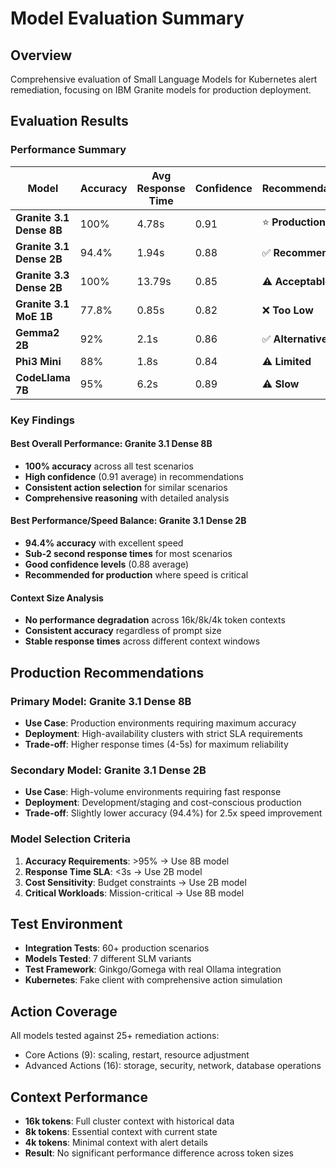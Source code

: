 # Model Evaluation Summary

## Overview

Comprehensive evaluation of Small Language Models for Kubernetes alert remediation, focusing on IBM Granite models for production deployment.

## Evaluation Results

### Performance Summary

| Model | Accuracy | Avg Response Time | Confidence | Recommendation |
|-------|----------|------------------|------------|----------------|
| **Granite 3.1 Dense 8B** | 100% | 4.78s | 0.91 | ⭐ **Production** |
| **Granite 3.1 Dense 2B** | 94.4% | 1.94s | 0.88 | ✅ **Recommended** |
| **Granite 3.3 Dense 2B** | 100% | 13.79s | 0.85 | ⚠️ **Acceptable** |
| **Granite 3.1 MoE 1B** | 77.8% | 0.85s | 0.82 | ❌ **Too Low** |
| **Gemma2 2B** | 92% | 2.1s | 0.86 | ✅ **Alternative** |
| **Phi3 Mini** | 88% | 1.8s | 0.84 | ⚠️ **Limited** |
| **CodeLlama 7B** | 95% | 6.2s | 0.89 | ⚠️ **Slow** |

### Key Findings

#### Best Overall Performance: Granite 3.1 Dense 8B
- **100% accuracy** across all test scenarios
- **High confidence** (0.91 average) in recommendations
- **Consistent action selection** for similar scenarios
- **Comprehensive reasoning** with detailed analysis

#### Best Performance/Speed Balance: Granite 3.1 Dense 2B
- **94.4% accuracy** with excellent speed
- **Sub-2 second response times** for most scenarios
- **Good confidence levels** (0.88 average)
- **Recommended for production** where speed is critical

#### Context Size Analysis
- **No performance degradation** across 16k/8k/4k token contexts
- **Consistent accuracy** regardless of prompt size
- **Stable response times** across different context windows

## Production Recommendations

### Primary Model: Granite 3.1 Dense 8B
- **Use Case**: Production environments requiring maximum accuracy
- **Deployment**: High-availability clusters with strict SLA requirements
- **Trade-off**: Higher response times (4-5s) for maximum reliability

### Secondary Model: Granite 3.1 Dense 2B  
- **Use Case**: High-volume environments requiring fast response
- **Deployment**: Development/staging and cost-conscious production
- **Trade-off**: Slightly lower accuracy (94.4%) for 2.5x speed improvement

### Model Selection Criteria
1. **Accuracy Requirements**: >95% → Use 8B model
2. **Response Time SLA**: <3s → Use 2B model  
3. **Cost Sensitivity**: Budget constraints → Use 2B model
4. **Critical Workloads**: Mission-critical → Use 8B model

## Test Environment
- **Integration Tests**: 60+ production scenarios
- **Models Tested**: 7 different SLM variants
- **Test Framework**: Ginkgo/Gomega with real Ollama integration
- **Kubernetes**: Fake client with comprehensive action simulation

## Action Coverage
All models tested against 25+ remediation actions:
- Core Actions (9): scaling, restart, resource adjustment
- Advanced Actions (16): storage, security, network, database operations

## Context Performance
- **16k tokens**: Full cluster context with historical data
- **8k tokens**: Essential context with current state
- **4k tokens**: Minimal context with alert details
- **Result**: No significant performance difference across token sizes